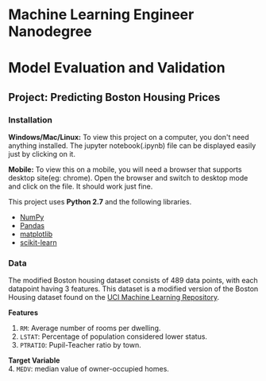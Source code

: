 # Machine Learning Engineer Nanodegree
# Model Evaluation and Validation
## Project: Predicting Boston Housing Prices

### Installation

**Windows/Mac/Linux:** To view this project on a computer, you don't need anything installed. The jupyter notebook(.ipynb) file can be displayed easily just by clicking on it.

**Mobile:** To view this on a mobile, you will need a browser that supports desktop site(eg: chrome). Open the browser and switch to desktop mode and click on the file. It should work just fine.

This project uses **Python 2.7** and the following libraries.

- [NumPy](http://www.numpy.org/)
- [Pandas](http://pandas.pydata.org/)
- [matplotlib](http://matplotlib.org/)
- [scikit-learn](http://scikit-learn.org/stable/)


### Data

The modified Boston housing dataset consists of 489 data points, with each datapoint having 3 features. This dataset is a modified version of the Boston Housing dataset found on the [UCI Machine Learning Repository](https://archive.ics.uci.edu/ml/datasets/Housing).

**Features**
1.  `RM`: Average number of rooms per dwelling.
2. `LSTAT`: Percentage of population considered lower status.
3. `PTRATIO`: Pupil-Teacher ratio by town.

**Target Variable**<br>
4. `MEDV`: median value of owner-occupied homes.
